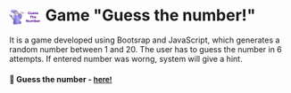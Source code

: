 # <span><img src="./pictures/logo.png" alt=game style="height: 1em; vertical-align: middle;"></span> Game "Guess the number!"

It is a game developed using Bootsrap and JavaScript, which generates a random number between 1 and 20. The user has to guess the number in 6 attempts. If entered number was worng, system will give a hint.

<h4>🔹 Guess the number - <a href="https://simonakom.github.io/guessing-number-game/index.html" style="font-size:small;">here!</a><h4>

